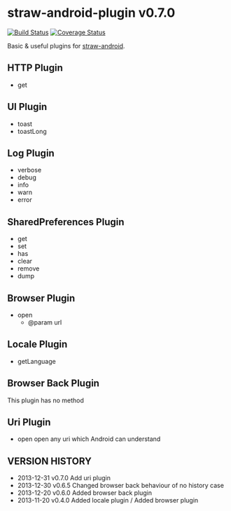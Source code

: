 # straw-android-plugin v0.7.0

[![Build Status](https://travis-ci.org/strawjs/straw-android-plugin.png?branch=master)](https://travis-ci.org/strawjs/straw-android-plugin) [![Coverage Status](https://coveralls.io/repos/strawjs/straw-android-plugin/badge.png?branch=master)](https://coveralls.io/r/strawjs/straw-android-plugin?branch=master)

Basic & useful plugins for [straw-android](https://github.com/strawjs/straw-android).


## HTTP Plugin

- get

## UI Plugin

- toast
- toastLong

## Log Plugin

- verbose
- debug
- info
- warn
- error

## SharedPreferences Plugin

- get
- set
- has
- clear
- remove
- dump

## Browser Plugin

- open
  - @param url

## Locale Plugin

- getLanguage

## Browser Back Plugin

This plugin has no method

## Uri Plugin

- open
open any uri which Android can understand


VERSION HISTORY
---------------

- 2013-12-31 v0.7.0 Add uri plugin
- 2013-12-30 v0.6.5 Changed browser back behaviour of no history case
- 2013-12-20 v0.6.0 Added browser back plugin
- 2013-11-20 v0.4.0 Added locale plugin / Added browser plugin

